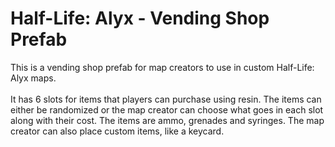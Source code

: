 # Half-Life: Alyx - Vending Shop Prefab
This is a vending shop prefab for map creators to use in custom Half-Life: Alyx maps.
<br />
<br />
It has 6 slots for items that players can purchase using resin. The items can either be randomized or the map creator can choose what goes in each slot along with their cost. The items are ammo, grenades and syringes. The map creator can also place custom items, like a keycard.
